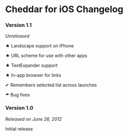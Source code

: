 # Cheddar for iOS Changelog

### Version 1.1

*Unreleased*

★ Landscape support on iPhone

★ URL scheme for use with other apps

★ TextExpander support

★ In-app browser for links

✔ Remembers selected list across launches

☂ Bug fixes


### Version 1.0

*Released on June 26, 2012*

Initial release
